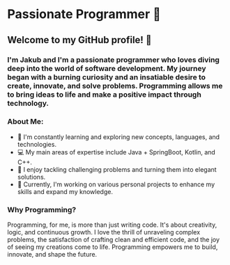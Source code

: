 # Passionate Programmer 🚀
## Welcome to my GitHub profile! 👋

### I'm Jakub and I'm a passionate programmer who loves diving deep into the world of software development. My journey began with a burning curiosity and an insatiable desire to create, innovate, and solve problems. Programming allows me to bring ideas to life and make a positive impact through technology.

### About Me:
- 🌱 I'm constantly learning and exploring new concepts, languages, and technologies.
- 💻 My main areas of expertise include Java + SpringBoot, Kotlin, and C++.
- 🚀 I enjoy tackling challenging problems and turning them into elegant solutions.
- 🔭 Currently, I'm working on various personal projects to enhance my skills and expand my knowledge.

### Why Programming?
Programming, for me, is more than just writing code. It's about creativity, logic, and continuous growth. I love the thrill of unraveling complex problems, the satisfaction of crafting clean and efficient code, and the joy of seeing my creations come to life. Programming empowers me to build, innovate, and shape the future.
